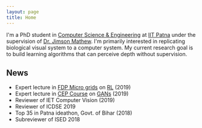 ```yaml
---
layout: page
title: Home
---
```


I'm a PhD student in [Computer Science & Engineering](https://www.iitp.ac.in/index.php?option=com_content&view=article&id=72&Itemid=67) at
[IIT Patna](https://www.iitp.ac.in) under the supervision of 
[Dr. Jimson Mathew](https://www.iitp.ac.in/index.php/departments/engineering/computer-science-a-engineering/people/faculty/1502-dr-jimson-mathew.html). 
I'm primarily interested in replicating biological visual system 
to a computer system. My current research goal is to build 
learning algorithms that can perceive depth without supervision.

## News

* Expert lecture in [FDP Micro grids](https://sites.google.com/view/faculty-development-programiit/Introduction) on [RL]() (2019)
* Expert lecture in [CEP Course](http://www.iitp.ac.in/cep/course.html) on [GANs](https://alwynm.github.io/teaching) (2019)
* Reviewer of IET Computer Vision (2019)
* Reviewer of ICDSE 2019
* Top 35 in Patna ideathon, Govt. of Bihar (2018)
* Subreviewer of ISED 2018